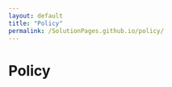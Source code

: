 ```yaml
---
layout: default
title: "Policy"
permalink: /SolutionPages.github.io/policy/
---
```


<h1> Policy </h1>
